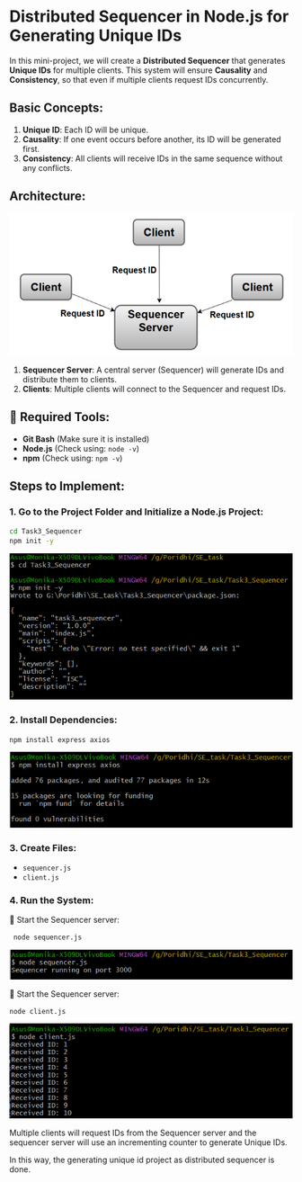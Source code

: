 # Distributed Sequencer in Node.js for Generating Unique IDs

In this mini-project, we will create a **Distributed Sequencer** that generates **Unique IDs** for multiple clients. This system will ensure **Causality** and **Consistency**, so that even if multiple clients request IDs concurrently.

## **Basic Concepts**:

1. **Unique ID**: Each ID will be unique.
2. **Causality**: If one event occurs before another, its ID will be generated first.
3. **Consistency**: All clients will receive IDs in the same sequence without any conflicts.

## **Architecture**:
![Distributed Sequencer Architecture](images/Archi.png)

1. **Sequencer Server**: A central server (Sequencer) will generate IDs and distribute them to clients.
2. **Clients**: Multiple clients will connect to the Sequencer and request IDs.

## 🔹 Required Tools:
- **Git Bash** (Make sure it is installed)
- **Node.js** (Check using: `node -v`)
- **npm** (Check using: `npm -v`)

## **Steps to Implement**:

### 1. **Go to the Project Folder and Initialize a Node.js Project:**

```bash
cd Task3_Sequencer
npm init -y
```
![Alt Text](images/init1.png)

### 2. **Install Dependencies:**
```bash
npm install express axios
```
![Alt Text](images/inti2.png)

### 3. **Create Files:**
- `sequencer.js`
- `client.js`

### 4. **Run the System**:

   🚀 Start the Sequencer server: 
   ```bash
    node sequencer.js   
   ```
   ![Alt Text](images/sequencer.png) 
     
  🚀 Start the Sequencer server: 
   ```bash
node client.js   
   ```
   ![Alt Text](images/client.png) 
     
Multiple clients will request IDs from the Sequencer server and the sequencer server will use an incrementing counter to generate Unique IDs.

In this way, the generating unique id project as distributed sequencer is done.

